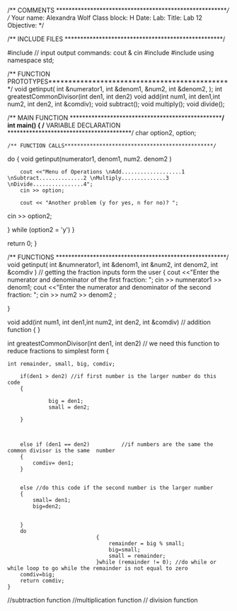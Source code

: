 /** COMMENTS ********************************************************/
/*	Your name: Alexandra Wolf
	Class block: 	H			Date:
	Lab:
	Title: Lab 12
	Objective:
*/

/** INCLUDE FILES ***************************************************/

#include <iostream>	//	input output commands:	cout & cin
#include <iomanip>
#include <cmath>
using namespace std;

/** FUNCTION PROTOTYPES**********************************************/
void getinput( int &numerator1, int &denom1, &num2, int &denom2,  );
int greatestCommonDivisor(int den1, int den2)
void add(int num1, int den1,int num2, int den2, int &comdiv);
void subtract();
void multiply();
void divide();

/** MAIN FUNCTION ***************************************************/
int main()
{
	/** VARIABLE DECLARATION ****************************************/
char option2, option;


	/** FUNCTION CALLS***********************************************/
do
{
 void getinput(numerator1, denom1, num2. denom2 )

		cout <<"Menu of Operations \nAdd...................1 \nSubtract..............2 \nMultiply..............3 \nDivide................4";
		cin >> option;

		cout << "Another problem (y for yes, n for no)? ";
cin >> option2;

} while (option2 = 'y')
}


   return 0;
}

/** FUNCTIONS *******************************************************/
void getinput( int &numnerator1, int &denom1, int &num2, int denom2, int &comdiv )  // getting the fraction inputs form the user
{
	cout <<"Enter the numerator and denominator of the first fraction: ";
	cin >> numnerator1 >> denom1;
	cout <<"Enter the numerator and denominator of the second fraction: ";
	cin >> num2 >> denom2 ;


}

void add(int num1, int den1,int num2, int den2, int &comdiv) // addition function
{
}

int greatestCommonDivisor(int den1, int den2) // we need this function to reduce fractions to simplest form
	{

	int remainder, small, big, comdiv;

		if(den1 > den2) //if first number is the larger number do this code
		{

				 big = den1;
				 small = den2;

		}



		else if (den1 == den2)          //if numbers are the same the common divisor is the same  number
		{
			comdiv= den1;
		}


		else //do this code if the second number is the larger number
		{
			small= den1;
			big=den2;


		}
		do
								{
									remainder = big % small;
									big=small;
									small = remainder;
								}while (remainder != 0); //do while or while loop to go while the remainder is not equal to zero
		comdiv=big;
		return comdiv;
	}

//subtraction function
//multiplication function
// division function


